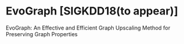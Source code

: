 # EvoGraph [SIGKDD18(to appear)]
EvoGraph: An Effective and Efficient Graph Upscaling Method for Preserving Graph Properties
